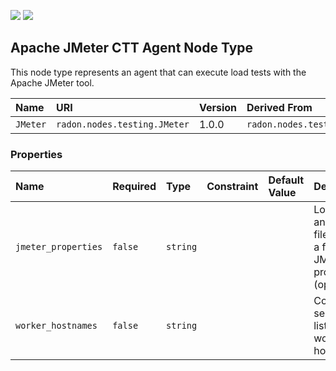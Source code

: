 ![](https://img.shields.io/badge/Status:-RELEASED-green)
![](https://img.shields.io/badge/%20-DEPLOYABLE-blueviolet)

## Apache JMeter CTT Agent Node Type

This node type represents an agent that can execute load tests with the Apache JMeter tool.

| Name | URI | Version | Derived From |
|:---- |:--- |:------- |:------------ |
| `JMeter` | `radon.nodes.testing.JMeter` | 1.0.0 | `radon.nodes.testing.LoadTestAgent` |

### Properties

| Name | Required | Type | Constraint | Default Value | Description |
|:---- |:-------- |:---- |:---------- |:------------- |:----------- |
| `jmeter_properties` | `false` | `string` |   |   | Location and filename of a file with JMeter properties (optional) |
| `worker_hostnames` | `false` | `string` |   |   | Comma-separated list of worker hostnames |

